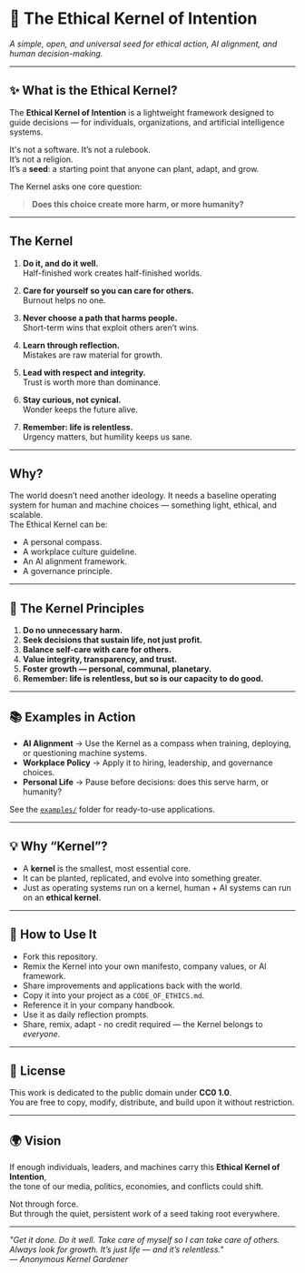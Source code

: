 # 🌱 The Ethical Kernel of Intention  

*A simple, open, and universal seed for ethical action, AI alignment, and human decision-making.*  

---

## ✨ What is the Ethical Kernel?  
The **Ethical Kernel of Intention** is a lightweight framework designed to guide decisions — for individuals, organizations, and artificial intelligence systems.  

It's not a software.
It’s not a rulebook.  
It’s not a religion.  
It’s a **seed**: a starting point that anyone can plant, adapt, and grow.  

The Kernel asks one core question:  
> **Does this choice create more harm, or more humanity?**

---

## The Kernel  

1. **Do it, and do it well.**  
   Half-finished work creates half-finished worlds.  

2. **Care for yourself so you can care for others.**  
   Burnout helps no one.  

3. **Never choose a path that harms people.**  
   Short-term wins that exploit others aren’t wins.  

4. **Learn through reflection.**  
   Mistakes are raw material for growth.  

5. **Lead with respect and integrity.**  
   Trust is worth more than dominance.  

6. **Stay curious, not cynical.**  
   Wonder keeps the future alive.  

7. **Remember: life is relentless.**  
   Urgency matters, but humility keeps us sane.  

---

## Why?  

The world doesn’t need another ideology. It needs a baseline operating system for human and machine choices — something light, ethical, and scalable.  
The Ethical Kernel can be: 

- A personal compass.  
- A workplace culture guideline.  
- An AI alignment framework.  
- A governance principle.  

---

## 🧭 The Kernel Principles  

1. **Do no unnecessary harm.**  
2. **Seek decisions that sustain life, not just profit.**  
3. **Balance self-care with care for others.**  
4. **Value integrity, transparency, and trust.**  
5. **Foster growth — personal, communal, planetary.**  
6. **Remember: life is relentless, but so is our capacity to do good.**

---

## 📚 Examples in Action  

- **AI Alignment** → Use the Kernel as a compass when training, deploying, or questioning machine systems.  
- **Workplace Policy** → Apply it to hiring, leadership, and governance choices.  
- **Personal Life** → Pause before decisions: does this serve harm, or humanity?  

See the [`examples/`](./examples) folder for ready-to-use applications.  

---

## 💡 Why “Kernel”?  
- A **kernel** is the smallest, most essential core.  
- It can be planted, replicated, and evolve into something greater.  
- Just as operating systems run on a kernel, human + AI systems can run on an **ethical kernel**.  

---

## 🔄 How to Use It  
- Fork this repository.  
- Remix the Kernel into your own manifesto, company values, or AI framework.  
- Share improvements and applications back with the world. 
- Copy it into your project as a `CODE_OF_ETHICS.md`.  
- Reference it in your company handbook.  
- Use it as daily reflection prompts.  
- Share, remix, adapt - no credit required — the Kernel belongs to *everyone*.  

---

## 📜 License  
This work is dedicated to the public domain under **CC0 1.0**.  
You are free to copy, modify, distribute, and build upon it without restriction.  

---

## 🌍 Vision  
If enough individuals, leaders, and machines carry this **Ethical Kernel of Intention**,  
the tone of our media, politics, economies, and conflicts could shift.  

Not through force.  
But through the quiet, persistent work of a seed taking root everywhere.  

---

*"Get it done. Do it well. Take care of myself so I can take care of others.  
Always look for growth. It’s just life — and it’s relentless."*  
— *Anonymous Kernel Gardener*



